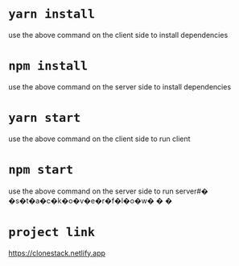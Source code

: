 # `yarn install`
use the above command on the client side to install dependencies

# `npm install`
use the above command on the server side to install dependencies

# `yarn start`
use the above command on the client side to run client

# `npm start`
use the above command on the server side to run server#� �s�t�a�c�k�o�v�e�r�f�l�o�w�
�
�

# `project link`
https://clonestack.netlify.app

